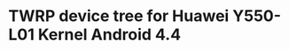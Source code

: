 TWRP device tree for Huawei Y550-L01 
Kernel Android 4.4
========================================================

